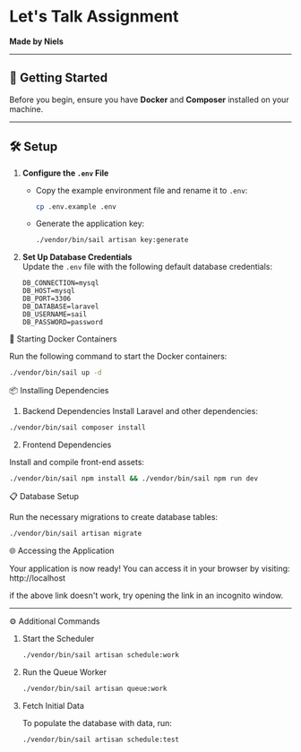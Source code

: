 # Let's Talk Assignment

**Made by Niels**

---

## 🚀 Getting Started

Before you begin, ensure you have **Docker** and **Composer** installed on your machine.

---

## 🛠️ Setup

1. **Configure the `.env` File**
    - Copy the example environment file and rename it to `.env`:
      ```bash
      cp .env.example .env
      ```  
    - Generate the application key:
      ```bash
      ./vendor/bin/sail artisan key:generate
      ```  

2. **Set Up Database Credentials**  
   Update the `.env` file with the following default database credentials:
   ```env
   DB_CONNECTION=mysql
   DB_HOST=mysql
   DB_PORT=3306
   DB_DATABASE=laravel
   DB_USERNAME=sail
   DB_PASSWORD=password
    ```

🐳 Starting Docker Containers

Run the following command to start the Docker containers:

```bash
./vendor/bin/sail up -d
```

📦 Installing Dependencies

1. Backend Dependencies
   Install Laravel and other dependencies:

```bash
./vendor/bin/sail composer install
```

2. Frontend Dependencies

Install and compile front-end assets:

```bash
./vendor/bin/sail npm install && ./vendor/bin/sail npm run dev
```

📋 Database Setup

Run the necessary migrations to create database tables:

```bash
./vendor/bin/sail artisan migrate
```

🌐 Accessing the Application

Your application is now ready! You can access it in your browser by visiting:
http://localhost

if the above link doesn't work, try opening the link in an incognito window.


---

⚙️ Additional Commands

1. Start the Scheduler

    ```bash
    ./vendor/bin/sail artisan schedule:work
    ```

2. Run the Queue Worker

    ```bash
    ./vendor/bin/sail artisan queue:work
    ```

3.	Fetch Initial Data

    To populate the database with data, run:

    ```bash
    ./vendor/bin/sail artisan schedule:test
     ```
